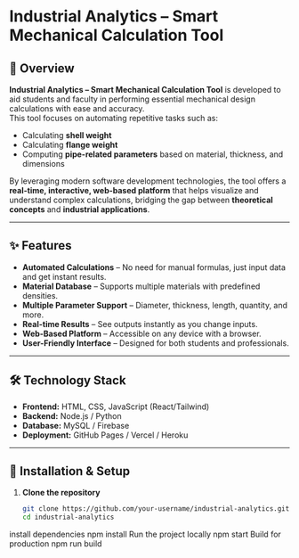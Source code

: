 # Industrial Analytics – Smart Mechanical Calculation Tool

## 📌 Overview
**Industrial Analytics – Smart Mechanical Calculation Tool** is developed to aid students and faculty in performing essential mechanical design calculations with ease and accuracy.  
This tool focuses on automating repetitive tasks such as:
- Calculating **shell weight**
- Calculating **flange weight**
- Computing **pipe-related parameters** based on material, thickness, and dimensions

By leveraging modern software development technologies, the tool offers a **real-time, interactive, web-based platform** that helps visualize and understand complex calculations, bridging the gap between **theoretical concepts** and **industrial applications**.

---

## ✨ Features
- **Automated Calculations** – No need for manual formulas, just input data and get instant results.
- **Material Database** – Supports multiple materials with predefined densities.
- **Multiple Parameter Support** – Diameter, thickness, length, quantity, and more.
- **Real-time Results** – See outputs instantly as you change inputs.
- **Web-Based Platform** – Accessible on any device with a browser.
- **User-Friendly Interface** – Designed for both students and professionals.

---

## 🛠️ Technology Stack
- **Frontend:** HTML, CSS, JavaScript (React/Tailwind)
- **Backend:** Node.js / Python
- **Database:** MySQL / Firebase
- **Deployment:** GitHub Pages / Vercel / Heroku

---

## 📂 Installation & Setup
1. **Clone the repository**
   ```bash
   git clone https://github.com/your-username/industrial-analytics.git
   cd industrial-analytics
install dependencies
npm install
Run the project locally
npm start
Build for production
npm run build
